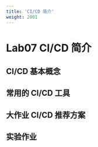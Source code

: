 ```yaml
---
title: 'CI/CD 简介'
weight: 2001
---
```


# Lab07 CI/CD 简介

## CI/CD 基本概念

## 常用的 CI/CD 工具

## 大作业 CI/CD 推荐方案

## 实验作业
